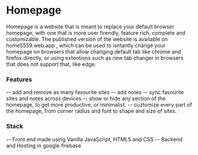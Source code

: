 # Homepage

Homepage is a website that is meant to replace your default browser homepage, with one that is more user firendly, feature rich, complete and customizable.
The published version of the website is available on home5559.web.app , which can be used to isntantly change your homepage on browsers that allow changing 
default tab like chrome and firefox directly, or using extentions such as new tab changer in browsers that does not support that, like edge. 

###  Features ###
-- add and remove as many favourite sites 
-- add notes
-- sync favourite sites and notes across devices
-- show or hide any section of the homepage, to get more productive, or minimalist.
-- cuztomize every part of the homepage, from corner radius and font  to shape and size of sites.

### Stack ###
-- Front end made using Vanilla JavaScript, HTML5 and CSS
-- Backend and Hosting in google firebase
